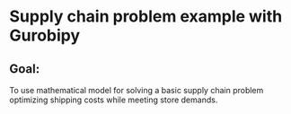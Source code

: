 # Supply chain problem example with Gurobipy

## Goal:
   To use mathematical model for solving a basic supply chain problem optimizing shipping costs while meeting store demands.
